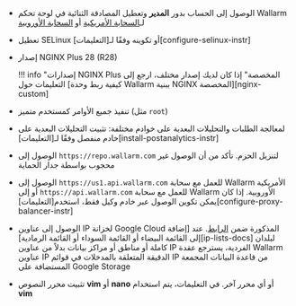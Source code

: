 * الوصول إلى الحساب بدور **المدير** وتعطيل المصادقة الثنائية في لوحة تحكم Wallarm لـ[السحابة الأمريكية](https://us1.my.wallarm.com/) أو [السحابة الأوروبية](https://my.wallarm.com/)
* تعطيل SELinux أو تكوينه وفقًا لـ[التعليمات][configure-selinux-instr]
* إصدار NGINX Plus 28 (R28)

    !!! info "إصدارات NGINX Plus المخصصة"
        إذا كان لديك إصدار مختلف، ارجع إلى التعليمات حول [كيفية ربط وحدة Wallarm ببنية NGINX المخصصة][nginx-custom]
* تنفيذ جميع الأوامر كمستخدم متميز (مثل `root`)
* لمعالجة الطلبات والتحليلات البعدية على خوادم مختلفة: تثبيت التحليلات البعدية على خادم منفصل وفقًا لـ[التعليمات][install-postanalytics-instr]
* الوصول إلى `https://repo.wallarm.com` لتنزيل الحزم. تأكد من أن الوصول غير محجوب بواسطة جدار الحماية
* الوصول إلى `https://us1.api.wallarm.com` للعمل مع سحابة Wallarm الأمريكية أو إلى `https://api.wallarm.com` للعمل مع سحابة Wallarm الأوروبية. إذا كان يمكن تكوين الوصول عبر خادم وكيل فقط، استخدم[التعليمات][configure-proxy-balancer-instr]
* الوصول إلى عناوين IP لخزانة Google Cloud المذكورة ضمن [الرابط](https://www.gstatic.com/ipranges/goog.json). عند [إضافة إلى القائمة البيضاء أو القائمة السوداء أو القائمة الرمادية][ip-lists-docs] لبلدان كاملة أو مناطق أو مراكز بيانات بدلاً من عناوين IP الفردية، يسترجع عقدة Wallarm عناوين IP الدقيقة المتعلقة بالمدخلات في قوائم IP من قاعدة البيانات المجمعة المستضافة على Google Storage
* تثبيت محرر النصوص **vim** أو **nano** أو أي محرر آخر. في التعليمات، يتم استخدام **vim**